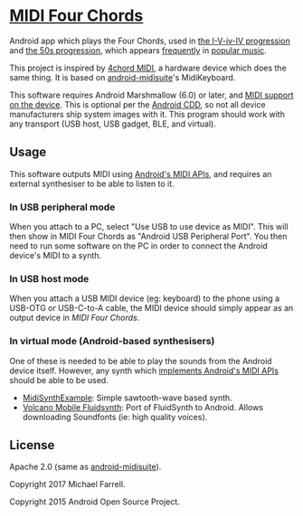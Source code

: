 # [MIDI Four Chords][0]

Android app which plays the Four Chords, used in [the I-V-iv-IV progression][1] and [the 50s
progression][2], which appears [frequently][3] in [popular music][4].

This project is inspired by [4chord MIDI][5], a hardware device which does the same thing. It is
based on [android-midisuite][6]'s MidiKeyboard.

This software requires Android Marshmallow (6.0) or later, and [MIDI support on the device][9]. This
is optional per the [Android CDD][10], so not all device manufacturers ship system images with it.
This program should work with any transport (USB host, USB gadget, BLE, and virtual).

## Usage

This software outputs MIDI using [Android's MIDI APIs][9], and requires an external synthesiser to
be able to listen to it.

### In USB peripheral mode

When you attach to a PC, select "Use USB to use device as MIDI".  This will then show in MIDI Four
Chords as "Android USB Peripheral Port".  You then need to run some software on the PC in order to
connect the Android device's MIDI to a synth.

### In USB host mode

When you attach a USB MIDI device (eg: keyboard) to the phone using a USB-OTG or USB-C-to-A cable,
the MIDI device should simply appear as an output device in _MIDI Four Chords_.

### In virtual mode (Android-based synthesisers)

One of these is needed to be able to play the sounds from the Android device itself.  However, any
synth which [implements Android's MIDI APIs][9] should be able to be used.

* [MidiSynthExample][7]: Simple sawtooth-wave based synth.
* [Volcano Mobile Fluidsynth][8]: Port of FluidSynth to Android. Allows downloading Soundfonts (ie:
  high quality voices).

## License

Apache 2.0 (same as [android-midisuite][6]).

Copyright 2017 Michael Farrell.

Copyright 2015 Android Open Source Project.

[0]: https://github.com/micolous/android-fourchords
[1]: https://en.wikipedia.org/wiki/I%E2%80%93V%E2%80%93vi%E2%80%93IV_progression
[2]: https://en.wikipedia.org/wiki/50s_progression
[3]: https://en.wikipedia.org/wiki/List_of_songs_containing_the_I%E2%80%93V%E2%80%93vi%E2%80%93IV_progression
[4]: https://www.youtube.com/watch?v=oOlDewpCfZQ
[5]: https://github.com/sgreg/4chord-midi
[6]: https://github.com/philburk/android-midisuite
[7]: https://play.google.com/store/apps/details?id=com.mobileer.midisynthexample
[8]: https://play.google.com/store/apps/details?id=net.volcanomobile.fluidsynthmidi
[9]: https://source.android.com/devices/audio/midi
[10]: https://source.android.com/compatibility/8.1/android-8.1-cdd.pdf
